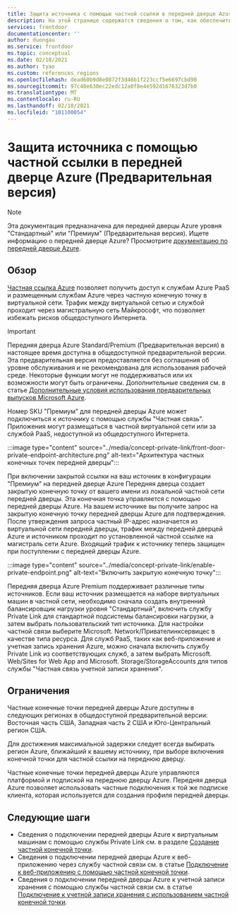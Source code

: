 ```yaml
---
title: Защита источника с помощью частной ссылки в передней дверце Azure (Предварительная версия)
description: На этой странице содержатся сведения о том, как обеспечить безопасность подключения к источнику с помощью частной ссылки.
services: frontdoor
documentationcenter: ''
author: duongau
ms.service: frontdoor
ms.topic: conceptual
ms.date: 02/18/2021
ms.author: tyao
ms.custom: references_regions
ms.openlocfilehash: dead60b9d8e0872f3d46b1f223ccf5e6697cbd90
ms.sourcegitcommit: 97c48e630ec22edc12a0f8e4e592d1676323d7b0
ms.translationtype: MT
ms.contentlocale: ru-RU
ms.lasthandoff: 02/18/2021
ms.locfileid: "101100054"
---
```

# <a name="secure-your-origin-with-private-link-in-azure-front-door-standardpremium-preview"></a>Защита источника с помощью частной ссылки в передней дверце Azure (Предварительная версия)

> [!Note]
> Эта документация предназначена для передней дверцы Azure уровня "Стандартный" или "Премиум" (Предварительная версия). Ищете информацию о передней дверце Azure? Просмотрите [документацию по передней дверце Azure](../front-door-overview.md).

## <a name="overview"></a>Обзор

[Частная ссылка Azure](../../private-link/private-link-overview.md) позволяет получить доступ к службам Azure PaaS и размещенным службам Azure через частную конечную точку в виртуальной сети. Трафик между виртуальной сетью и службой проходит через магистральную сеть Майкрософт, что позволяет избежать рисков общедоступного Интернета.

> [!IMPORTANT]
> Передняя дверца Azure Standard/Premium (Предварительная версия) в настоящее время доступна в общедоступной предварительной версии.
> Эта предварительная версия предоставляется без соглашения об уровне обслуживания и не рекомендована для использования рабочей среде. Некоторые функции могут не поддерживаться или их возможности могут быть ограничены.
> Дополнительные сведения см. в статье [Дополнительные условия использования предварительных выпусков Microsoft Azure](https://azure.microsoft.com/support/legal/preview-supplemental-terms/).

Номер SKU "Премиум" для передней дверцы Azure может подключиться к источнику с помощью службы "Частная связь". Приложения могут размещаться в частной виртуальной сети или за службой PaaS, недоступной из общедоступного Интернета.

:::image type="content" source="../media/concept-private-link/front-door-private-endpoint-architecture.png" alt-text="Архитектура частных конечных точек передней дверцы":::

При включении закрытой ссылки на ваш источник в конфигурации "Премиум" на передней дверце Azure Передняя дверца создает закрытую конечную точку от вашего имени из локальной частной сети передней дверцы. Эта конечная точка управляется с помощью передней дверцы Azure. На вашем источнике вы получите запрос на закрытую конечную точку передней дверцы Azure для подтверждения. После утверждения запроса частный IP-адрес назначается из виртуальной сети передней дверцы, трафик между передней дверцей Azure и источником проходит по установленной частной ссылке на магистраль сети Azure. Входящий трафик к источнику теперь защищен при поступлении с передней дверцы Azure.

:::image type="content" source="../media/concept-private-link/enable-private-endpoint.png" alt-text="Включить закрытую конечную точку":::

Передняя дверца Azure Premium поддерживает различные типы источников. Если ваш источник размещается на наборе виртуальных машин в частной сети, необходимо сначала создать внутренний балансировщик нагрузки уровня "Стандартный", включить службу Private Link для стандартной подсистемы балансировки нагрузки, а затем выбрать пользовательский тип источника. Для настройки частной связи выберите Microsoft. Network/Привателинксервицес в качестве типа ресурса. Для служб PaaS, таких как веб-приложение и учетная запись хранения Azure, можно сначала включить службу Private Link из соответствующих служб, а затем выбрать Microsoft. Web/Sites for Web App and Microsoft. Storage/StorageAccounts для типов службы "Частная связь учетной записи хранения".

## <a name="limitations"></a>Ограничения

Частные конечные точки передней дверцы Azure доступны в следующих регионах в общедоступной предварительной версии: Восточная часть США, Западная часть 2 США и Юго-Центральный регион США.

Для достижения максимальной задержки следует всегда выбирать регион Azure, ближайший к вашему источнику, при выборе включения конечной точки для частной ссылки на переднюю дверцу.

Частные конечные точки передней дверцы Azure управляются платформой и подпиской на переднюю дверцу Azure. Передняя дверца Azure позволяет использовать частные подключения к той же подписке клиента, которая используется для создания профиля передней дверцы.

## <a name="next-steps"></a>Следующие шаги

* Сведения о подключении передней дверцы Azure к виртуальным машинам с помощью службы Private Link см. в разделе [Создание частной конечной точки](../../private-link/create-private-endpoint-portal.md).
* Сведения о подключении передней дверцы Azure к веб-приложению через службу частной связи см. в статье [Подключение к веб-приложению с помощью частной конечной точки](../../private-link/tutorial-private-endpoint-webapp-portal.md).
* Сведения о подключении передней дверцы Azure к учетной записи хранения с помощью службы частной связи см. в статье [Подключение к учетной записи хранения с использованием частной конечной точки](../../private-link/tutorial-private-endpoint-storage-portal.md).
